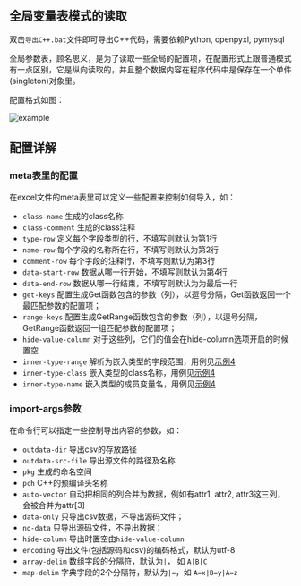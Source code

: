 ## 全局变量表模式的读取

双击`导出C++.bat`文件即可导出C++代码，需要依赖Python, openpyxl, pymysql

全局参数表，顾名思义，是为了读取一些全局的配置项，在配置形式上跟普通模式有一点区别，它是纵向读取的，并且整个数据内容在程序代码中是保存在一个单件(singleton)对象里。
 
配置格式如图：

![example](../../doc/img2.png)


## 配置详解

### meta表里的配置

在excel文件的meta表里可以定义一些配置来控制如何导入，如：

* `class-name`  生成的class名称	
* `class-comment`   生成的class注释
* `type-row` 定义每个字段类型的行，不填写则默认为第1行
* `name-row` 每个字段的名称所在行，不填写则默认为第2行
* `comment-row` 每个字段的注释行，不填写则默认为第3行
* `data-start-row` 数据从哪一行开始，不填写则默认为第4行
* `data-end-row` 数据从哪一行结束，不填写则默认为为最后一行
* `get-keys` 配置生成Get函数包含的参数（列），以逗号分隔，Get函数返回一个最匹配参数的配置项；
* `range-keys`  配置生成GetRange函数包含的参数（列），以逗号分隔，GetRange函数返回一组匹配参数的配置项；
* `hide-value-column` 对于这些列，它们的值会在hide-column选项开启的时候置空
* `inner-type-range`  解析为嵌入类型的字段范围，用例见[示例4](../inner-class)
* `inner-type-class` 嵌入类型的class名称，用例见[示例4](../inner-class)
* `inner-type-name` 嵌入类型的成员变量名，用例见[示例4](../inner-class)

### import-args参数

在命令行可以指定一些控制导出内容的参数，如：

* `outdata-dir` 导出csv的存放路径
* `outdata-src-file` 导出源文件的路径及名称
* `pkg` 生成的命名空间
* `pch` C++的预编译头名称
* `auto-vector` 自动把相同的列合并为数据，例如有attr1, attr2, attr3这三列，会被合并为attr[3]
* `data-only` 只导出csv数据，不导出源码文件；
* `no-data` 只导出源码文件，不导出数据；
* `hide-column` 导出时置空由`hide-value-column`
* `encoding` 导出文件(包括源码和csv)的编码格式，默认为utf-8
* `array-delim` 数组字段的分隔符，默认为`|`， 如 `A|B|C`
* `map-delim` 字典字段的2个分隔符，默认为`|=`，如 `A=x|B=y|A=z` 